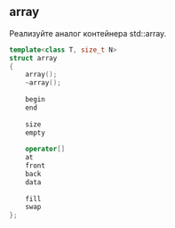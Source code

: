 ## array

Реализуйте аналог контейнера std::array.

```cpp
template<class T, size_t N>
struct array
{
    array();
    ~array();
    
    begin
    end
    
    size
    empty
    
    operator[]
    at
    front
    back
    data
    
    fill
    swap
};
```
